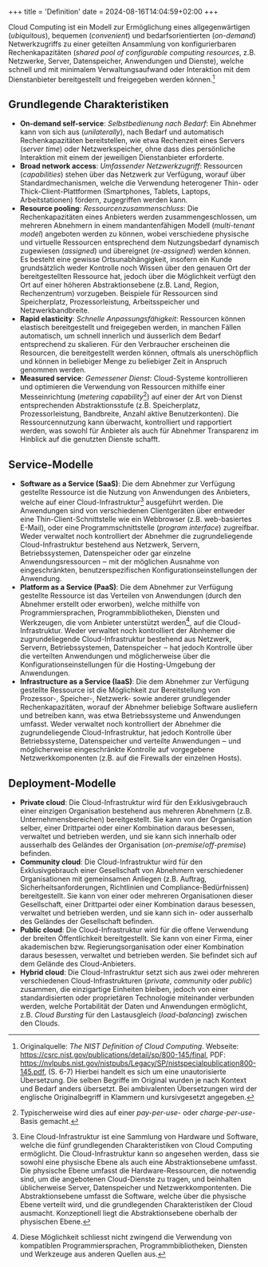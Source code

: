 +++
title = 'Definition'
date = 2024-08-16T14:04:59+02:00
+++

Cloud Computing ist ein Modell zur Ermöglichung eines allgegenwärtigen
(*ubiquitous*), bequemen (*convenient*) und bedarfsorientierten
(*on-demand*) Netwerkzugriffs zu einer geteilten Ansammlung von
konfigurierbaren Rechenkapazitäten (*shared pool of configurable
computing resources*, z.B. Netzwerke, Server, Datenspeicher, Anwendungen
und Dienste), welche schnell und mit minimalem Verwaltungsaufwand oder
Interaktion mit dem Dienstanbieter bereitgestellt und freigegeben werden
können.[^1]

## Grundlegende Charakteristiken

- **On-demand self-service**: *Selbstbedienung nach Bedarf*: Ein Abnehmer kann von
  sich aus (*unilaterally*), nach Bedarf und automatisch Rechenkapazitäten
  bereitstellen, wie etwa Rechenzeit eines Servers (*server time*) oder
  Netzwerkspeicher, ohne dass dies persönliche Interaktion mit einem der
  jeweiligen Dienstanbieter erforderte.
- **Broad network access**: *Umfassender Netzwerkzugriff*: Ressourcen
  (*capabilities*) stehen über das Netzwerk zur Verfügung, worauf über
  Standardmechanismen, welche die Verwendung heterogener Thin- oder
  Thick-Client-Plattformen (Smartphones, Tablets, Laptops, Arbeitstationen)
  fördern, zugegriffen werden kann.
- **Resource pooling**: *Ressourcenzusammenschluss*: Die Rechenkapazitäten eines
  Anbieters werden zusammengeschlossen, um mehreren Abnehmern in einem
  mandantenfähigen Modell (*multi-tenant model*) angeboten werden zu können,
  wobei verschiedene physische und virtuelle Ressourcen entsprechend dem
  Nutzungsbedarf dynamisch zugewiesen (*assigned*) und übereignet
  (*re-assigned*) werden können. Es besteht eine gewisse Ortsunabhängigkeit,
  insofern ein Kunde grundsätzlich weder Kontrolle noch Wissen über den genauen
  Ort der bereitgestellten Ressource hat, jedoch über die Möglichkeit verfügt
  den Ort auf einer höheren Abstraktionsebene (z.B. Land, Region, Rechenzentrum)
  vorzugeben. Beispiele für Ressourcen sind Speicherplatz, Prozessorleistung,
  Arbeitsspeicher und Netzwerkbandbreite.
- **Rapid elasticity**: *Schnelle Anpassungsfähigkeit*: Ressourcen können
  elastisch bereitgestellt und freigegeben werden, in manchen Fällen
  automatisch, um schnell innerlich und äusserlich dem Bedarf entsprechend zu
  skalieren. Für den Verbraucher erscheinen die Resourcen, die bereitgestellt
  werden können, oftmals als unerschöpflich und können in beliebiger Menge zu
  beliebiger Zeit in Anspruch genommen werden.
- **Measured service**: *Gemessener Dienst*: Cloud-Systeme kontrollieren und
  optimieren die Verwendung von Ressourcen mithilfe einer Messeinrichtung
  (*metering capability*[^2]) auf einer der Art von Dienst entsprechenden
  Abstraktionsstufe (z.B. Speicherplatz, Prozessorleistung, Bandbreite, Anzahl
  aktive Benutzerkonten). Die Ressourcennutzung kann überwacht, kontrolliert und
  rapportiert werden, was sowohl für Anbieter als auch für Abnehmer Transparenz
  im Hinblick auf die genutzten Dienste schafft.

## Service-Modelle

- **Software as a Service (SaaS)**: Die dem Abnehmer zur Verfügung gestellte
  Ressource ist die Nutzung von Anwendungen des Anbieters, welche auf einer
    Cloud-Infrastruktur[^3] ausgeführt werden. Die Anwendungen sind von
    verschiedenen Clientgeräten über entweder eine Thin-Client-Schnittstelle wie
    ein Webbrowser (z.B. web-basiertes E-Mail), oder eine Programmschnittstelle
    (*program interface*) zugreifbar. Weder verwaltet noch kontrolliert der
    Abnehmer die zugrundeliegende Cloud-Infrastruktur bestehend aus Netzwerk,
    Servern, Betriebssystemen, Datenspeicher oder gar einzelne
    Anwendungsressourcen ‒ mit der möglichen Ausnahme von eingeschränkten,
    benutzerspezifischen Konfigurationseinstellungen der Anwendung.
- **Platform as a Service (PaaS)**: Die dem Abnehmer zur Verfügung gestellte
  Ressource ist das Verteilen von Anwendungen (durch den Abnehmer erstellt oder
  erworben), welche mithilfe von Programmiersprachen, Programmbibliotheken,
  Diensten und Werkzeugen, die vom Anbieter unterstützt werden[^4], auf die
  Cloud-Infrastruktur. Weder verwaltet noch kontrolliert der Abnhemer die
  zugrundeliegende Cloud-Infrastruktur bestehend aus Netzwerk, Servern,
  Betriebssystemen, Datenspeicher ‒ hat jedoch Kontrolle über die verteilten
  Anwendungen und möglicherweise über die Konfigurationseinstellungen für die
  Hosting-Umgebung der Anwendungen.
- **Infrastructure as a Service (IaaS)**: Die dem Abnehmer zur Verfügung
  gestellte Ressource ist die Möglichkeit zur Bereitstellung von Prozessor-,
  Speicher-, Netzwerk- sowie anderer grundlegender Rechenkapazitäten, worauf der
  Abnehmer beliebige Software ausliefern und betreiben kann, was etwa
  Betriebssysteme und Anwendungen umfasst. Weder verwaltet noch kontrolliert der
  Abnehmer die zugrundeliegende Cloud-Infrastruktur, hat jedoch Kontrolle über
  Betriebssysteme, Datenspeicher und verteilte Anwendungen ‒ und möglicherweise
  eingeschränkte Kontrolle auf vorgegebene Netzwerkkomponenten (z.B. auf die
  Firewalls der einzelnen Hosts).

## Deployment-Modelle

- **Private cloud**: Die Cloud-Infrastruktur wird für den Exklusivgebrauch einer
  einzigen Organisation bestehend aus mehreren Abnehmern (z.B.
  Unternehmensbereichen) bereitgestellt. Sie kann von der Organisation selber,
  einer Drittpartei oder einer Kombination daraus besessen, verwaltet und
  betrieben werden, und sie kann sich innerhalb oder ausserhalb des Geländes der
  Organisation (*on-premise*/*off-premise*) befinden.
- **Community cloud**: Die Cloud-Infrastruktur wird für den Exklusivgebrauch
  einer Gesellschaft von Abnehmern verschiedener Organisationen mit gemeinsamen
  Anliegen (z.B. Auftrag, Sicherheitsanforderungen, Richtlinien und
  Compliance-Bedürfnissen) bereitgestellt. Sie kann von einer oder mehreren
  Organisationen dieser Gesellschaft, einer Drittpartei oder einer Kombination
  daraus besessen, verwaltet und betrieben werden, und sie kann sich in- oder
  ausserhalb des Geländes der Gesellschaft befinden.
- **Public cloud**: Die Cloud-Infrastruktur wird für die offene Verwendung der
  breiten Öffentlichkeit bereitgestellt. Sie kann von einer Firma, einer
  akademischen bzw.  Regierungsorganisation oder einer Kombination daraus
  besessen, verwaltet und betrieben werden. Sie befindet sich auf dem Gelände
  des Cloud-Anbieters.
- **Hybrid cloud**: Die Cloud-Infrastruktur setzt sich aus zwei oder mehreren
  verschiedenen Cloud-Infrastrukturen (*private*, *community* oder *public*)
  zusammen, die einzigartige Einheiten bleiben, jedoch von einer
  standardisierten oder proprietären Technologie miteinander verbunden werden,
  welche Portabilität der Daten und Anwendungen ermöglicht, z.B. *Cloud
  Bursting* für den Lastausgleich (*load-balancing*) zwischen den Clouds.

[^1]: Originalquelle: *The NIST Definition of Cloud Computing*.  Webseite:
    <https://csrc.nist.gov/publications/detail/sp/800-145/final>, PDF:
    <https://nvlpubs.nist.gov/nistpubs/Legacy/SP/nistspecialpublication800-145.pdf>,
    (S. 6-7) Hierbei handelt es sich um eine unautorisierte Übersetzung. Die
    selben Begriffe im Original wurden je nach Kontext und Bedarf anders
    übersetzt. Bei ambivalenten Übersetzungen wird der englische Originalbegriff
    in Klammern und kursivgesetzt angegeben.

[^2]: Typischerweise wird dies auf einer *pay-per-use*- oder
    *charge-per-use*-Basis gemacht.

[^3]: Eine Cloud-Infrastruktur ist eine Sammlung von Hardware und Software,
    welche die fünf grundlegenden Charakteristiken von Cloud Computing
    ermöglicht. Die Cloud-Infrastruktur kann so angesehen werden, dass sie
    sowohl eine physische Ebene als auch eine Abstraktionsebene umfasst. Die
    physische Ebene umfasst die Hardware-Ressourcen, die notwendig sind, um die
    angebotenen Cloud-Dienste zu tragen, und beinhalten üblicherweise Server,
    Datenspeicher und Netzwerkkompontenten. Die Abstraktionsebene umfasst die
    Software, welche über die physische Ebene verteilt wird, und die
    grundlegenden Charakteristiken der Cloud ausmacht.  Konzeptionell liegt die
    Abstraktionsebene oberhalb der physischen Ebene.

[^4]: Diese Möglichkeit schliesst nicht zwingend die Verwendung von kompatiblen
    Programmiersprachen, Programmbibliotheken, Diensten und Werkzeuge aus
    anderen Quellen aus.
